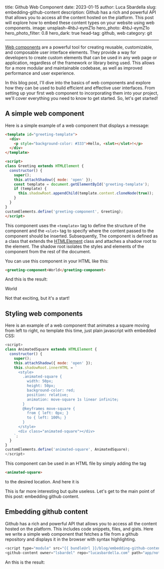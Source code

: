 title: Github Web Component
date: 2023-01-15
author: Luca Sbardella
slug: embedding-github-content
description: Github has a rich and powerful API that allows you to access all the content hosted on the platform. This post will explore how to embed these content types on your website using web components.
image: unsplash-4hbJ-eymZ1o
hero_photo: 4hbJ-eymZ1o
hero_photo_filter: 0.8
hero_dark: true
head-tag: github, web
category: git

---

[Web components](https://developer.mozilla.org/en-US/docs/Web/Web_Components) are a powerful tool for creating reusable, customizable, and composable user interface elements. They provide a way for developers to create custom elements that can be used in any web page or application, regardless of the framework or library being used. This allows for a more modular and maintainable codebase, as well as improved performance and user experience.

In this blog post, I'll dive into the basics of web components and explore how they can be used to build efficient and effective user interfaces. From setting up your first web component to incorporating them into your project, we'll cover everything you need to know to get started. So, let's get started!

## A simple web component

Here is a simple example of a web component that displays a message:

```html
<template id="greeting-template">
  <div>
    <p style="background-color: #333">Hello, <slot></slot>!</p>
  </div>
</template>

<script>
class Greeting extends HTMLElement {
  constructor() {
    super();
    this.attachShadow({ mode: 'open' });
    const template = document.getElementById('greeting-template');
    if (template) {
      this.shadowRoot.appendChild(template.content.cloneNode(true));
    }
  }
}
customElements.define('greeting-component', Greeting);
</script>
```

This component uses the `<template>` tag to define the structure of the component and the `<slot>` tag to specify where the content passed to the component should be inserted.
Subsequently, The component is defined as a class that extends the [HTMLElement](https://developer.mozilla.org/en-US/docs/Web/API/HTMLElement) class and attaches a shadow root to the element.
The shadow root isolates the styles and elements of the component from the rest of the document.

You can use this component in your HTML like this:

```html
<greeting-component>World</greeting-component>
```

And this is the result:

<template id="greeting-template">
  <div>
    <p style="background-color: #333">Hello, <slot></slot>!</p>
  </div>
</template>
<script type="module" src="{{ bundleUrl }}/blog/embedding-github-content/hello.js" async></script>
<greeting-component>World</greeting-component>

Not that exciting, but it's a start!

## Styling web components

Here is an example of a web component that animates a square moving from left to right, no template this time, just plain javascript with embedded CSS:

```js
<script>
class AnimatedSquare extends HTMLElement {
  constructor() {
    super();
    this.attachShadow({ mode: 'open' });
    this.shadowRoot.innerHTML = `
      <style>
        .animated-square {
          width: 50px;
          height: 50px;
          background-color: red;
          position: relative;
          animation: move-square 1s linear infinite;
        }
        @keyframes move-square {
          from { left: 0px; }
          to { left: 100%; }
        }
      </style>
      <div class="animated-square"></div>
    `;
  }
}
customElements.define('animated-square', AnimatedSquare);
</script>
```
<script type="module" src="{{ bundleUrl }}/blog/embedding-github-content/square.js" async></script>
This component can be used in an HTML file by simply adding the tag

```html
<animated-square>
```

to the desired location. And here it is
<animated-square>

This is far more interesting but quite useless. Let's get to the main point of this post: embedding github content.

## Embedding github content

Github has a rich and powerful API that allows you to access all the content hosted on the platform. This includes code snippets, files, and gists. Here we write a simple web component that fetches a file from a github repository and displays it in the browser with syntax highlighting.

```js
<script type="module" src="{{ bundleUrl }}/blog/embedding-github-content/github.js" async></script>
<github-content owner="lsbardel" repo="lucasbardella.com" path="app/notebook/github.ts"></github-content>
```

An this is the result:

<script type="module" src="{{ bundleUrl }}/blog/embedding-github-content/github.js" async></script>

<github-content owner="lsbardel" repo="lucasbardella.com" path="content/blog/embedding-github-content/github.js"></github-content>
